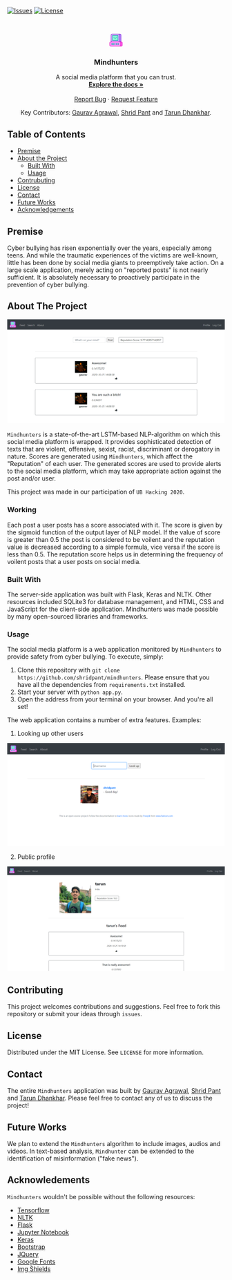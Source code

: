 [![Issues][issues]][issues-url]
[![License][license-shield]][license-url]

<br />
<p align="center">
  <a href="https://github.com/shridpant/mindhunters">
    <img src="static/computer.svg" alt="Logo" width="30">
  </a>
  
  <h3 align="center">Mindhunters</h3>

  <p align="center">
    A social media platform that you can trust.
    <br />
    <a href="https://github.com/shridpant/mindhunters/blob/main/README.md"><strong>Explore the docs »</strong></a>
    <br />
    <br />
    <a href="https://github.com/shridpant/mindhunters/issues">Report Bug</a>
    ·
    <a href="https://github.com/shridpant/mindhunters/issues">Request Feature</a>
  </p>
  <p align="center">
  Key Contributors: <a href="https://github.com/gaurav-2626">Gaurav Agrawal</a>, <a href="https://github.com/shridpant">Shrid Pant</a> and <a href="https://github.com/tdhankhar">Tarun Dhankhar</a>.
  </p>
</p>


<!-- TABLE OF CONTENTS -->
## Table of Contents

* [Premise](#premise)
* [About the Project](#about-the-project)
    * [Built With](#built-with)
    * [Usage](#usage)
* [Contrubuting](#contributing)
* [License](#license)
* [Contact](#contact)
* [Future Works](#future-works)
* [Acknowledgements](#acknowledgements)

## Premise

Cyber bullying has risen exponentially over the years, especially among teens. And while the traumatic experiences of the victims are well-known, little has been done by social media giants to preemptively take action. On a large scale application, merely acting on "reported posts" is not nearly sufficient. It is absolutely necessary to proactively participate in the prevention of cyber bullying.

<!-- ABOUT THE PROJECT -->
## About The Project

[![Product Name Screenshot][product-screenshot]](https://github.com/shridpant/mindhunters)

`Mindhunters` is a state-of-the-art LSTM-based NLP-algorithm on which this social media platform is wrapped. It provides sophisticated detection of texts that are violent, offensive, sexist, racist, discriminant or derogatory in nature. Scores are generated using `Mindhunters`, which affect the "Reputation" of each user. The generated scores are used to provide alerts to the social media platform, which may take appropriate action against the post and/or user. 

This project was made in our participation of `UB Hacking 2020`.

### Working 

Each post a user posts has a score associated with it. The score is given by the sigmoid function of the output layer of NLP model. If the value of score is greater than 0.5 the post is considered to be voilent and the reputation value is decreased according to a simple formula, vice versa if the score is less than 0.5. The reputation score helps us in determining the frequency of voilent posts that a user posts on social media.

### Built With

The server-side application was built with Flask, Keras and NLTK. Other resources included SQLite3 for database management, and HTML, CSS and JavaScript for the client-side application. Mindhunters was made possible by many open-sourced libraries and frameworks.

### Usage

The social media platform is a web application monitored by `Mindhunters` to provide safety from cyber bullying. To execute, simply:

1. Clone this repository with `git clone https://github.com/shridpant/mindhunters`. Please ensure that you have all the dependencies from `requirements.txt` installed.
2. Start your server with `python app.py`.
3. Open the address from your terminal on your browser. And you're all set!

The web application contains a number of extra features. Examples:

1. Looking up other users

![Search Screenshot][search-screenshot]

2. Public profile

![Profile Screenshot][other-screenshot]

## Contributing

This project welcomes contributions and suggestions. Feel free to fork this repository or submit your ideas through `issues`.

<!-- LICENSE -->
## License

Distributed under the MIT License. See `LICENSE` for more information.

<!-- CONTACT -->
## Contact

The entire `Mindhunters` application was built by [Gaurav Agrawal](https://www.linkedin.com/in/gaurav-agrawal-070599192/), [Shrid Pant](https://www.linkedin.com/in/shridpant/) and [Tarun Dhankhar](https://www.linkedin.com/in/tarundhankhar/). Please feel free to contact any of us to discuss the project!

## Future Works

We plan to extend the `Mindhunters` algorithm to include images, audios and videos. In text-based analysis, `Mindhunter` can be extended to the identification of misinformation ("fake news").

<!-- ACKNOWLEDGEMENTS -->
## Acknowledements

`Mindhunters` wouldn't be possible without the following resources:

* [Tensorflow](https://www.tensorflow.org/)
* [NLTK](https://www.nltk.org/)
* [Flask](https://flask.palletsprojects.com/en/1.1.x/)
* [Jupyter Notebook](https://jupyter.org/)
* [Keras](https://keras.io/)
* [Bootstrap](https://getbootstrap.com)
* [JQuery](https://jquery.com)
* [Google Fonts](https://fonts.google.com/)
* [Img Shields](https://shields.io)

<!-- MARKDOWN LINKS & IMAGES -->
[issues]: https://img.shields.io/github/issues-raw/mindhunters/stockie
[issues-url]: https://github.com/shridpant/mindhunters/issues
[license-shield]: https://img.shields.io/apm/l/vim-mode
[license-url]: https://github.com/shridpant/mindhunters/blob/master/LICENSE
[product-screenshot]: static/screenshot.PNG
[search-screenshot]: static/search-screenshot.PNG
[other-screenshot]: static/other-screenshot.PNG

